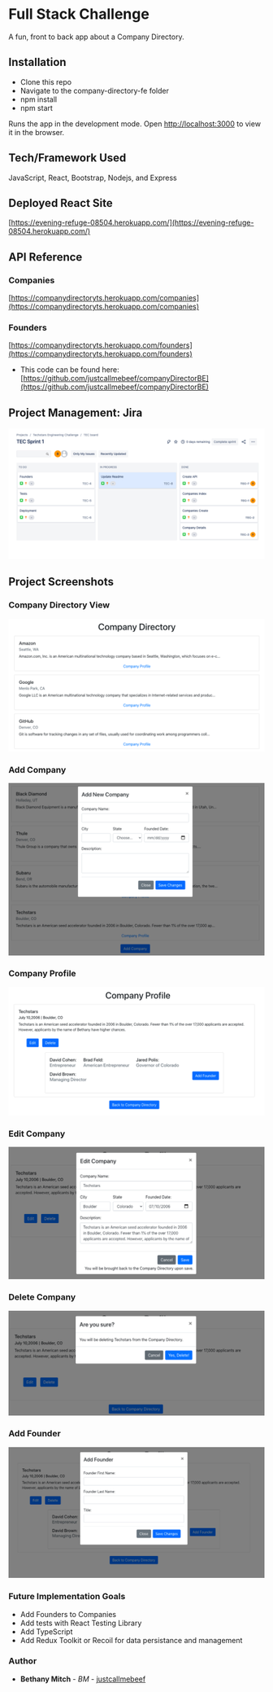 # Full Stack Challenge

A fun, front to back app about a Company Directory.

## Installation

- Clone this repo
- Navigate to the company-directory-fe folder
- npm install
- npm start

Runs the app in the development mode.
Open [http://localhost:3000](http://localhost:3000) to view it in the browser.

## Tech/Framework Used

JavaScript, React, Bootstrap, Nodejs, and Express

## Deployed React Site

[https://evening-refuge-08504.herokuapp.com/](https://evening-refuge-08504.herokuapp.com/)

## API Reference

### Companies

[https://companydirectoryts.herokuapp.com/companies](https://companydirectoryts.herokuapp.com/companies)

### Founders

[https://companydirectoryts.herokuapp.com/founders](https://companydirectoryts.herokuapp.com/founders)

- This code can be found here: [https://github.com/justcallmebeef/companyDirectorBE](https://github.com/justcallmebeef/companyDirectorBE)

## Project Management: Jira

![Jira Implementation](jira.png)

## Project Screenshots

### Company Directory View

![Company Directory View](companyDirectoryView.png)

### Add Company

![Add Company](addCompany.png)

### Company Profile

![Company Profile](profileCompany.png)

### Edit Company

![Edit Company](editCompany.png)

### Delete Company

![Delete Company](deleteCompany.png)

### Add Founder

![Add Founder](addFounder.png)

### Future Implementation Goals

- Add Founders to Companies
- Add tests with React Testing Library
- Add TypeScript
- Add Redux Toolkit or Recoil for data persistance and management

### Author

- **Bethany Mitch** - _BM_ - [justcallmebeef](https://github.com/justcallmebeef)
